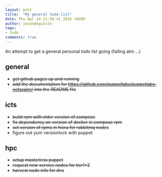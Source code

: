 ```yaml
---
layout: post
title:  "My general todo-list"
date: Thu Apr 14 21:56:41 2016 +0200
author: jovandeginste
tags:
- todo
comments: true
---
```


An attempt to get a general personal todo list going (failing atm ...)

## general

* ~~get github pages up and running~~
* ~~add the documentation for https://github.com/puppetlabs/puppetlabs-netscaler/ into the README file~~

## icts

* ~~build rpm with older version of compose~~
* ~~fix dependency on version of docker in compose rpm~~
* ~~set version of rpms in hiera for rabbitmq nodes~~
* figure out yum versionlock with puppet

## hpc

* ~~setup masterless puppet~~
* ~~request new service nodes for tier1+2~~
* ~~harvest node info for dns~~
